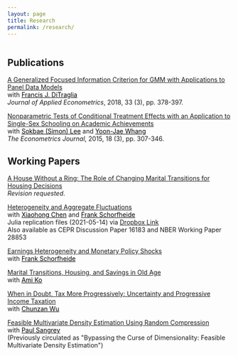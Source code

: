 ```yaml
---
layout: page
title: Research
permalink: /research/
---
```


 
<hr style="clear:both;visibility: hidden;" />  


## Publications

[A Generalized Focused Information Criterion for GMM with Applications to Panel Data Models](https://onlinelibrary.wiley.com/doi/abs/10.1002/jae.2614)<br>
with <a href="https://ditraglia.com" style="color:#000000;">Francis J. DiTraglia</a><br>
 <i>Journal of Applied Econometrics</i>, 2018, 33 (3), pp. 378-397.

[Nonparametric Tests of Conditional Treatment Effects with an Application to Single-Sex Schooling on Academic Achievements](http://onlinelibrary.wiley.com/doi/10.1111/ectj.12050/abstract)<br> 
with <a href="https://sites.google.com/site/sokbae/" style="color:#000000;">Sokbae (Simon) Lee</a> and <a href="https://sites.google.com/site/whangyjhomepage/" style="color:#000000;">Yoon-Jae Whang</a><br>
<i>The Econometrics Journal</i>, 2015, 18 (3), pp. 307-346.

## Working Papers

[A House Without a Ring: The Role of Changing Marital Transitions for Housing Decisions](https://github.com/minsuc/Econ103_LPS/raw/master/papers/Submission_MChang.pdf)<br> 
<i>Revision requested</i>. 

[Heterogeneity and Aggregate Fluctuations](https://github.com/minsuc/Econ103_LPS/raw/master/papers/EvalHAmodels_v6_pub.pdf)<br> 
with <a href="https://sites.google.com/site/xiaohongchenyale/" style="color:#000000;">Xiaohong Chen</a> and <a href="https://web.sas.upenn.edu/schorf/" style="color:#000000;">Frank Schorfheide</a><br>
Julia replication files (2021-05-14) via [Dropbox Link](https://www.dropbox.com/s/psys75jdqbne55p/Heterogeneity%20Replication%20Files.zip?dl=0)<br>
Also available as CEPR Discussion Paper 16183 and NBER Working Paper 28853

[Earnings Heterogeneity and Monetary Policy Shocks](https://github.com/minsuc/Econ103_LPS/raw/master/papers/HH_Het_MP_v1.pdf)<br>
with <a href="https://web.sas.upenn.edu/schorf/" style="color:#000000;">Frank Schorfheide</a><br>

[Marital Transitions, Housing, and Savings in Old Age](https://github.com/minsuc/Econ103_LPS/raw/master/papers/Chang_Ko_March2021.pdf)<br> 
with <a href="http://www.ko-ami.com/" style="color:#000000;">Ami Ko</a>

[When in Doubt, Tax More Progressively: Uncertainty and Progressive Income Taxation](https://github.com/minsuc/Econ103_LPS/raw/master/papers/OTUP.pdf)<br> 
with <a href="https://sites.google.com/site/chunzanwu/" style="color:#000000;">Chunzan Wu</a>

[Feasible Multivariate Density Estimation Using Random Compression](https://github.com/minsuc/Econ103_LPS/raw/master/papers/ChangSangrey_web.pdf)<br> 
with <a href="https://sangrey.io/" style="color:#000000;">Paul Sangrey</a><br>
(Previously circulated as "Bypassing the Curse of Dimensionality: Feasible Multivariate Density Estimation") 

